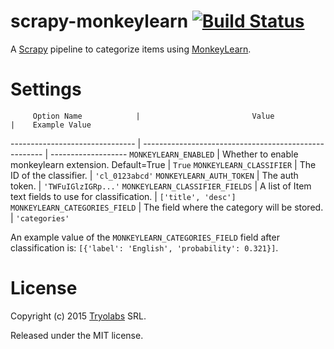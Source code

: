 # scrapy-monkeylearn [![Build Status](https://travis-ci.org/tryolabs/scrapy-monkeylearn.svg?branch=master)](https://travis-ci.org/tryolabs/scrapy-monkeylearn)

A [Scrapy][scrapy] pipeline to categorize items using [MonkeyLearn][ml].

# Settings

         Option Name            |                         Value                         |    Example Value
------------------------------- | ----------------------------------------------------- | -------------------
`MONKEYLEARN_ENABLED`           | Whether to enable monkeylearn extension. Default=True | `True`
`MONKEYLEARN_CLASSIFIER`        | The ID of the classifier.                             | `'cl_0123abcd'`
`MONKEYLEARN_AUTH_TOKEN`        | The auth token.                                       | `'TWFuIGlzIGRp...'`
`MONKEYLEARN_CLASSIFIER_FIELDS` | A list of Item text fields to use for classification. | `['title', 'desc']`
`MONKEYLEARN_CATEGORIES_FIELD`  | The field where the category will be stored.          | `'categories'`

An example value of the `MONKEYLEARN_CATEGORIES_FIELD` field after classification
is: `[{'label': 'English', 'probability': 0.321}]`.

# License

Copyright (c) 2015 [Tryolabs][tryo] SRL.

Released under the MIT license.

[scrapy]: http://scrapy.org/
[ml]: http://www.monkeylearn.com/
[tryo]: http://tryolabs.com/
